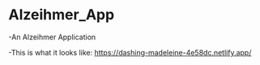 # Alzeihmer_App
-An Alzeihmer Application

-This is what it looks like: https://dashing-madeleine-4e58dc.netlify.app/
